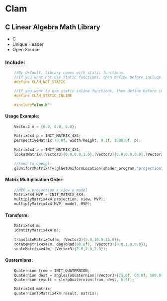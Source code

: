 # Clam
## C Linear Algebra Math Library

  * C <br>
  * Unique Header <br>
  * Open Source <br>
  
### Include:
```C
    //By default, library comes with static functions.
    //If you want not use static functions, then define before include:
    #define CLAM_NOT_STATIC

    //If you want to use static inline functions, then define before include:
    #define CLAM_STATIC_INLINE
    
    #include"clam.h"
```
#### Usage Example:
```C
    Vector3 v = {0.0, 0.0, 0.0};
    
    Matrix4x4 p = INIT_MATRIX_4X4;
    perspectiveMatrix(70.0f, width/height, 0.1f, 1000.0f, p);
    
    Matrix4x4 a = INIT_MATRIX_4X4;
    lookatMatrix((Vector3){0.0,0.0,1.0},(Vector3){0.0,0.0,0.0},(Vector3){0.0,1.0,0.0}, a);
    
    //Send to opengl
    glUniformMatrix4fv(glGetUniformLocation(shader_program,"projection"), 1, GL_FALSE, p);
```
#### Matrix Multiplication Order:
```C
    //MVP = projection x view x model
    Matrix4x4 MVP = INIT_MATRIX_4X4;
    multiplyMatrix4x4(projection, view, MVP);
    multiplyMatrix4x4(MVP, model, MVP);
```
#### Transform:
```C
    Matrix4x4 m;
    identityMatrix4x4(m);
    
    translateMatrix4x4(m, (Vector3){5.0,10.0,15.0});
    rotateMatrix4x4(m, degToRad(90.0f), (Vector3){0.0,1.0,0.0});
    scaleMatrix4x4(m, (Vector3){2.0,2.0,2.0});
```
#### Quaternions:
```C
    Quaternion from = INIT_QUATERNION;
    Quaternion dest = anglesToQuaternion((Vector3){75.0f, 60.0f, 180.0f});
    Quaternion result = slerpQuaternion(from, dest, 0.5f);

    Matrix4x4 matrix;
    quaternionToMatrix4x4(result, matrix);
```
